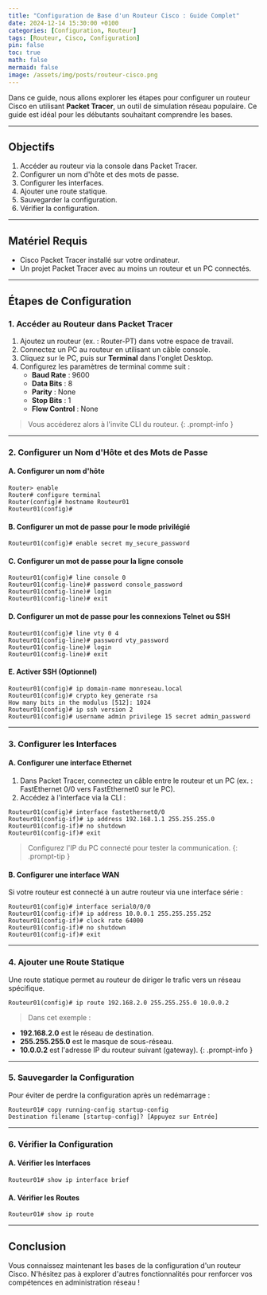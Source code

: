 ```yaml
---
title: "Configuration de Base d'un Routeur Cisco : Guide Complet"
date: 2024-12-14 15:30:00 +0100
categories: [Configuration, Routeur]
tags: [Routeur, Cisco, Configuration]
pin: false
toc: true
math: false
mermaid: false
image: /assets/img/posts/routeur-cisco.png
---
```


Dans ce guide, nous allons explorer les étapes pour configurer un routeur Cisco en utilisant **Packet Tracer**, un outil de simulation réseau populaire. Ce guide est idéal pour les débutants souhaitant comprendre les bases.

---

## Objectifs

1. Accéder au routeur via la console dans Packet Tracer.
2. Configurer un nom d'hôte et des mots de passe.
3. Configurer les interfaces.
4. Ajouter une route statique.
5. Sauvegarder la configuration.
6. Vérifier la configuration.

---

## Matériel Requis

- Cisco Packet Tracer installé sur votre ordinateur.
- Un projet Packet Tracer avec au moins un routeur et un PC connectés.

---

## Étapes de Configuration

### **1. Accéder au Routeur dans Packet Tracer**

1. Ajoutez un routeur (ex. : Router-PT) dans votre espace de travail.
2. Connectez un PC au routeur en utilisant un câble console.
3. Cliquez sur le PC, puis sur **Terminal** dans l'onglet Desktop.
4. Configurez les paramètres de terminal comme suit :
   - **Baud Rate** : 9600
   - **Data Bits** : 8
   - **Parity** : None
   - **Stop Bits** : 1
   - **Flow Control** : None

>Vous accéderez alors à l'invite CLI du routeur.
{: .prompt-info }

---

### **2. Configurer un Nom d'Hôte et des Mots de Passe**

#### **A. Configurer un nom d'hôte**

```plaintext
Router> enable
Router# configure terminal
Router(config)# hostname Routeur01
Routeur01(config)#
```

#### **B. Configurer un mot de passe pour le mode privilégié**

```plaintext
Routeur01(config)# enable secret my_secure_password
```

#### **C. Configurer un mot de passe pour la ligne console**

```plaintext
Routeur01(config)# line console 0
Routeur01(config-line)# password console_password
Routeur01(config-line)# login
Routeur01(config-line)# exit
```

#### **D. Configurer un mot de passe pour les connexions Telnet ou SSH**

```plaintext
Routeur01(config)# line vty 0 4
Routeur01(config-line)# password vty_password
Routeur01(config-line)# login
Routeur01(config-line)# exit
```

#### **E. Activer SSH (Optionnel)**

```plaintext
Routeur01(config)# ip domain-name monreseau.local
Routeur01(config)# crypto key generate rsa
How many bits in the modulus [512]: 1024
Routeur01(config)# ip ssh version 2
Routeur01(config)# username admin privilege 15 secret admin_password
```


---

### **3. Configurer les Interfaces**

#### **A. Configurer une interface Ethernet**

1. Dans Packet Tracer, connectez un câble entre le routeur et un PC (ex. : FastEthernet 0/0 vers FastEthernet0 sur le PC).
2. Accédez à l'interface via la CLI :

```plaintext
Routeur01(config)# interface fastethernet0/0
Routeur01(config-if)# ip address 192.168.1.1 255.255.255.0
Routeur01(config-if)# no shutdown
Routeur01(config-if)# exit
```

>Configurez l'IP du PC connecté pour tester la communication.
{: .prompt-tip }

#### **B. Configurer une interface WAN**

Si votre routeur est connecté à un autre routeur via une interface série :

```plaintext
Routeur01(config)# interface serial0/0/0
Routeur01(config-if)# ip address 10.0.0.1 255.255.255.252
Routeur01(config-if)# clock rate 64000
Routeur01(config-if)# no shutdown
Routeur01(config-if)# exit
```

---

### **4. Ajouter une Route Statique**

Une route statique permet au routeur de diriger le trafic vers un réseau spécifique.

```plaintext
Routeur01(config)# ip route 192.168.2.0 255.255.255.0 10.0.0.2
```

>Dans cet exemple :
- **192.168.2.0** est le réseau de destination.
- **255.255.255.0** est le masque de sous-réseau.
- **10.0.0.2** est l'adresse IP du routeur suivant (gateway).
{: .prompt-info }

---

### **5. Sauvegarder la Configuration**

Pour éviter de perdre la configuration après un redémarrage :

```plaintext
Routeur01# copy running-config startup-config
Destination filename [startup-config]? [Appuyez sur Entrée]
```

---

### **6. Vérifier la Configuration**

#### **A. Vérifier les Interfaces**

```plaintext
Routeur01# show ip interface brief
```

#### **A. Vérifier les Routes**

```plaintext
Routeur01# show ip route
```

---

## Conclusion

Vous connaissez maintenant les bases de la configuration d'un routeur Cisco. N'hésitez pas à explorer d'autres fonctionnalités pour renforcer vos compétences en administration réseau !